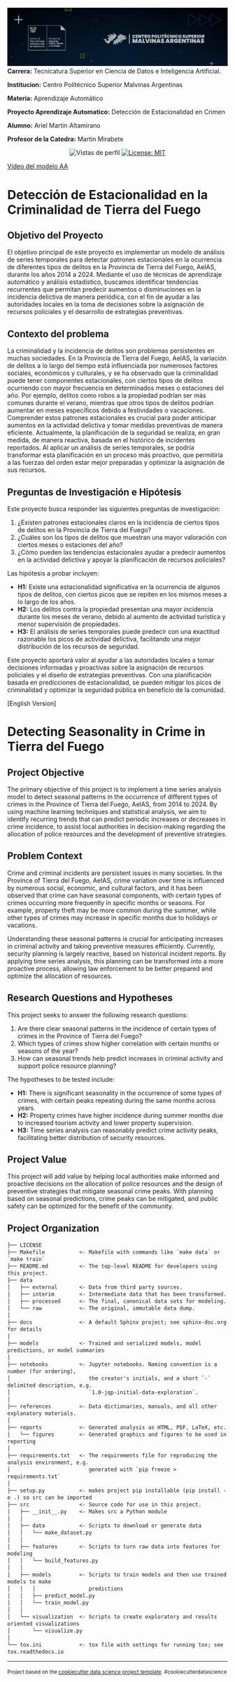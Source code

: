 ![Politecnico](https://github.com/arytdf/Deteccion_de_Estacionalidad_en_Crimen/blob/main/src/visualization/Politecnico_Banner.jpg)
 **Carrera:** Tecnicatura Superior en Ciencia de Datos e Inteligencia Artificial.

 **Institucion:** Centro Politécnico Superior Malvinas Argentinas

 **Materia:** Aprendizaje Automático

 **Proyecto Aprendizaje Automatico:** Detección de Estacionalidad en Crimen

 **Alumno:** Ariel Martin Altamirano

 **Profesor de la Catedra:** Martin Mirabete
 <p align="center">
  <img src="https://komarev.com/ghpvc/?username=arytdf" alt="Vistas de perfil" />
  <a href="https://opensource.org/licenses/MIT">
    <img src="https://img.shields.io/badge/License-MIT-yellow.svg" alt="License: MIT" />
  </a>
</p>

[Video del modelo AA](https://github.com/arytdf/Deteccion_de_Estacionalidad_en_Crimen/blob/main/references/Presentacion%20completa.mp4)

# Detección de Estacionalidad en la Criminalidad de Tierra del Fuego

## Objetivo del Proyecto
El objetivo principal de este proyecto es implementar un modelo de análisis de series temporales para detectar patrones estacionales en la ocurrencia de diferentes tipos de delitos en la Provincia de Tierra del Fuego, AeIAS, durante los años 2014 a 2024. Mediante el uso de técnicas de aprendizaje automático y análisis estadístico, buscamos identificar tendencias recurrentes que permitan predecir aumentos o disminuciones en la incidencia delictiva de manera periódica, con el fin de ayudar a las autoridades locales en la toma de decisiones sobre la asignación de recursos policiales y el desarrollo de estrategias preventivas.

## Contexto del problema
La criminalidad y la incidencia de delitos son problemas persistentes en muchas sociedades. En la Provincia de Tierra del Fuego, AeIAS, la variación de delitos a lo largo del tiempo está influenciada por numerosos factores sociales, económicos y culturales, y se ha observado que la criminalidad puede tener componentes estacionales, con ciertos tipos de delitos ocurriendo con mayor frecuencia en determinados meses o estaciones del año. Por ejemplo, delitos como robos a la propiedad podrían ser más comunes durante el verano, mientras que otros tipos de delitos podrían aumentar en meses específicos debido a festividades o vacaciones.
Comprender estos patrones estacionales es crucial para poder anticipar aumentos en la actividad delictiva y tomar medidas preventivas de manera eficiente. Actualmente, la planificación de la seguridad se realiza, en gran medida, de manera reactiva, basada en el histórico de incidentes reportados. Al aplicar un análisis de series temporales, se podría transformar esta planificación en un proceso más proactivo, que permitiría a las fuerzas del orden estar mejor preparadas y optimizar la asignación de sus recursos.

## Preguntas de Investigación e Hipótesis
Este proyecto busca responder las siguientes preguntas de investigación:

1. ¿Existen patrones estacionales claros en la incidencia de ciertos tipos de delitos en la Provincia de Tierra del Fuego?
2. ¿Cuáles son los tipos de delitos que muestran una mayor valoración con ciertos meses o estaciones del año?
3. ¿Cómo pueden las tendencias estacionales ayudar a predecir aumentos en la actividad delictiva y apoyar la planificación de recursos policiales?

Las hipótesis a probar incluyen:

* **H1:** Existe una estacionalidad significativa en la ocurrencia de algunos tipos de delitos, con ciertos picos que se repiten en los mismos meses a lo largo de los años.
* **H2:** Los delitos contra la propiedad presentan una mayor incidencia durante los meses de verano, debido al aumento de actividad turística y menor supervisión de propiedades.
* **H3:** El análisis de series temporales puede predecir con una exactitud razonable los picos de actividad delictiva, facilitando una mejor distribución de los recursos de seguridad.

Este proyecto aportará valor al ayudar a las autoridades locales a tomar decisiones informadas y proactivas sobre la asignación de recursos policiales y el diseño de estrategias preventivas. Con una planificación basada en predicciones de estacionalidad, se pueden mitigar los picos de criminalidad y optimizar la seguridad pública en beneficio de la comunidad.

[English Version]

# Detecting Seasonality in Crime in Tierra del Fuego

## Project Objective
The primary objective of this project is to implement a time series analysis model to detect seasonal patterns in the occurrence of different types of crimes in the Province of Tierra del Fuego, AeIAS, from 2014 to 2024. By using machine learning techniques and statistical analysis, we aim to identify recurring trends that can predict periodic increases or decreases in crime incidence, to assist local authorities in decision-making regarding the allocation of police resources and the development of preventive strategies.

## Problem Context
Crime and criminal incidents are persistent issues in many societies. In the Province of Tierra del Fuego, AeIAS, crime variation over time is influenced by numerous social, economic, and cultural factors, and it has been observed that crime can have seasonal components, with certain types of crimes occurring more frequently in specific months or seasons. For example, property theft may be more common during the summer, while other types of crimes may increase in specific months due to holidays or vacations.

Understanding these seasonal patterns is crucial for anticipating increases in criminal activity and taking preventive measures efficiently. Currently, security planning is largely reactive, based on historical incident reports. By applying time series analysis, this planning can be transformed into a more proactive process, allowing law enforcement to be better prepared and optimize the allocation of resources.

## Research Questions and Hypotheses
This project seeks to answer the following research questions:

1. Are there clear seasonal patterns in the incidence of certain types of crimes in the Province of Tierra del Fuego?
2. Which types of crimes show higher correlation with certain months or seasons of the year?
3. How can seasonal trends help predict increases in criminal activity and support police resource planning?

The hypotheses to be tested include:

* **H1:** There is significant seasonality in the occurrence of some types of crimes, with certain peaks repeating during the same months across years.
* **H2:** Property crimes have higher incidence during summer months due to increased tourism activity and lower property supervision.
* **H3:** Time series analysis can reasonably predict crime activity peaks, facilitating better distribution of security resources.

## Project Value
This project will add value by helping local authorities make informed and proactive decisions on the allocation of police resources and the design of preventive strategies that mitigate seasonal crime peaks. With planning based on seasonal predictions, crime peaks can be mitigated, and public safety can be optimized for the benefit of the community.

Project Organization
------------

    ├── LICENSE
    ├── Makefile           <- Makefile with commands like `make data` or `make train`
    ├── README.md          <- The top-level README for developers using this project.
    ├── data
    │   ├── external       <- Data from third party sources.
    │   ├── interim        <- Intermediate data that has been transformed.
    │   ├── processed      <- The final, canonical data sets for modeling.
    │   └── raw            <- The original, immutable data dump.
    │
    ├── docs               <- A default Sphinx project; see sphinx-doc.org for details
    │
    ├── models             <- Trained and serialized models, model predictions, or model summaries
    │
    ├── notebooks          <- Jupyter notebooks. Naming convention is a number (for ordering),
    │                         the creator's initials, and a short `-` delimited description, e.g.
    │                         `1.0-jqp-initial-data-exploration`.
    │
    ├── references         <- Data dictionaries, manuals, and all other explanatory materials.
    │
    ├── reports            <- Generated analysis as HTML, PDF, LaTeX, etc.
    │   └── figures        <- Generated graphics and figures to be used in reporting
    │
    ├── requirements.txt   <- The requirements file for reproducing the analysis environment, e.g.
    │                         generated with `pip freeze > requirements.txt`
    │
    ├── setup.py           <- makes project pip installable (pip install -e .) so src can be imported
    ├── src                <- Source code for use in this project.
    │   ├── __init__.py    <- Makes src a Python module
    │   │
    │   ├── data           <- Scripts to download or generate data
    │   │   └── make_dataset.py
    │   │
    │   ├── features       <- Scripts to turn raw data into features for modeling
    │   │   └── build_features.py
    │   │
    │   ├── models         <- Scripts to train models and then use trained models to make
    │   │   │                 predictions
    │   │   ├── predict_model.py
    │   │   └── train_model.py
    │   │
    │   └── visualization  <- Scripts to create exploratory and results oriented visualizations
    │       └── visualize.py
    │
    └── tox.ini            <- tox file with settings for running tox; see tox.readthedocs.io


--------

<p><small>Project based on the <a target="_blank" href="https://drivendata.github.io/cookiecutter-data-science/">cookiecutter data science project template</a>. #cookiecutterdatascience</small></p>
